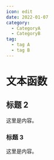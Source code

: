 ```yaml
---
icon: edit
date: 2022-01-07
category:
  - CategoryA
  - CategoryB 
tag:
  - tag A
  - tag B
---
```


# 文本函数

## 标题 2

这里是内容。

### 标题 3

这里是内容。
